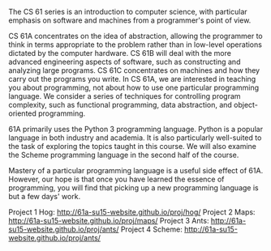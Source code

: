 The CS 61 series is an introduction to computer science, with particular emphasis on software and machines from a programmer's point of view.

CS 61A concentrates on the idea of abstraction, allowing the programmer to think in terms appropriate to the problem rather than in low-level operations dictated by the computer hardware.
CS 61B will deal with the more advanced engineering aspects of software, such as constructing and analyzing large programs.
CS 61C concentrates on machines and how they carry out the programs you write.
In CS 61A, we are interested in teaching you about programming, not about how to use one particular programming language. We consider a series of techniques for controlling program complexity, such as functional programming, data abstraction, and object-oriented programming.

61A primarily uses the Python 3 programming language. Python is a popular language in both industry and academia. It is also particularly well-suited to the task of exploring the topics taught in this course. We will also examine the Scheme programming language in the second half of the course.

Mastery of a particular programming language is a useful side effect of 61A. However, our hope is that once you have learned the essence of programming, you will find that picking up a new programming language is but a few days' work.

Project 1 Hog: http://61a-su15-website.github.io/proj/hog/ 
Project 2 Maps: http://61a-su15-website.github.io/proj/maps/ 
Project 3 Ants: http://61a-su15-website.github.io/proj/ants/
Project 4 Scheme: http://61a-su15-website.github.io/proj/ants/ 
